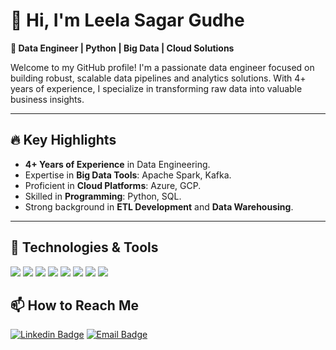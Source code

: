 # 👋 Hi, I'm Leela Sagar Gudhe
**🚀 Data Engineer | Python | Big Data | Cloud Solutions**

Welcome to my GitHub profile! I'm a passionate data engineer focused on building robust, scalable data pipelines and analytics solutions. With 4+ years of experience, I specialize in transforming raw data into valuable business insights.

---

## 🔥 Key Highlights
- **4+ Years of Experience** in Data Engineering.
- Expertise in **Big Data Tools**: Apache Spark, Kafka.
- Proficient in **Cloud Platforms**: Azure, GCP.
- Skilled in **Programming**: Python, SQL.
- Strong background in **ETL Development** and **Data Warehousing**.

---

## 🔧 Technologies & Tools
![](https://img.shields.io/badge/Database-PostgreSQL-informational?style=flat&logo=postgresql&logoColor=white&color=2bbc8a)
![](https://img.shields.io/badge/Database-MySQL-informational?style=flat&logo=mysql&logoColor=white&color=2bbc8a)
![](https://img.shields.io/badge/Database-MongoDB-informational?style=flat&logo=mongodb&logoColor=white&color=2bbc8a)
![](https://img.shields.io/badge/Tools-Docker-informational?style=flat&logo=docker&logoColor=white&color=2bbc8a)
![](https://img.shields.io/badge/Cloud-AWS-informational?style=flat&logo=amazon-aws&logoColor=white&color=2bbc8a)
![](https://img.shields.io/badge/Language-Python-informational?style=flat&logo=python&logoColor=white&color=2bbc8a)
![](https://img.shields.io/badge/Framework-Apache_Spark-informational?style=flat&logo=apache-spark&logoColor=white&color=2bbc8a)
![](https://img.shields.io/badge/Framework-Airflow-informational?style=flat&logo=apache-airflow&logoColor=white&color=2bbc8a)


## 📫 How to Reach Me
[![Linkedin Badge](https://img.shields.io/badge/-LinkedIn-blue?style=flat&logo=Linkedin&logoColor=white&link=https://www.linkedin.com/in/yourusername/)](https://www.linkedin.com/in/leela-sagar-ls/)
[![Email Badge](https://img.shields.io/badge/-Email-c14438?style=flat&logo=Gmail&logoColor=white&link=mailto:your.email@gmail.com)](mailto:leelasagar.gudhe@gmail.com)

